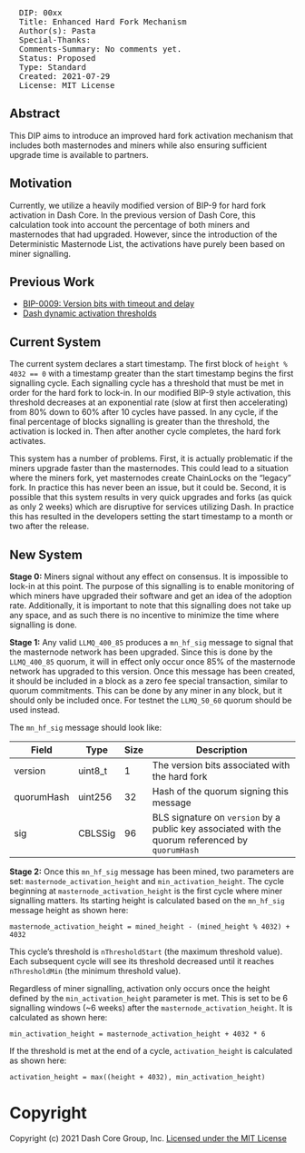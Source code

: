 <pre>
  DIP: 00xx
  Title: Enhanced Hard Fork Mechanism
  Author(s): Pasta
  Special-Thanks:
  Comments-Summary: No comments yet.
  Status: Proposed
  Type: Standard
  Created: 2021-07-29
  License: MIT License
</pre>

## Abstract

This DIP aims to introduce an improved hard fork activation mechanism that includes both masternodes
and miners while also ensuring sufficient upgrade time is available to partners.

## Motivation

Currently, we utilize a heavily modified version of BIP-9 for hard fork activation in Dash Core. In
the previous version of Dash Core, this calculation took into account the percentage of both miners
and masternodes that had upgraded. However, since the introduction of the Deterministic Masternode
List, the activations have purely been based on miner signalling.

## Previous Work

* [BIP-0009: Version bits with timeout and
  delay](https://github.com/bitcoin/bips/blob/master/bip-0009.mediawiki)
* [Dash dynamic activation thresholds](https://github.com/dashpay/dash/pull/3692)

## Current System

The current system declares a start timestamp. The first block of `height % 4032 == 0` with a
timestamp greater than the start timestamp begins the first signalling cycle. Each signalling cycle
has a threshold that must be met in order for the hard fork to lock-in. In our modified BIP-9 style
activation, this threshold decreases at an exponential rate (slow at first then accelerating) from
80% down to 60% after 10 cycles have passed. In any cycle, if the final percentage of blocks
signalling is greater than the threshold, the activation is locked in. Then after another cycle
completes, the hard fork activates.

This system has a number of problems. First, it is actually problematic if the miners upgrade faster
than the masternodes. This could lead to a situation where the miners fork, yet masternodes create
ChainLocks on the “legacy” fork. In practice this has never been an issue, but it could be. Second,
it is possible that this system results in very quick upgrades and forks (as quick as only 2 weeks)
which are disruptive for services utilizing Dash. In practice this has resulted in the developers
setting the start timestamp to a month or two after the release.

## New System

**Stage 0:** Miners signal without any effect on consensus. It is impossible to lock-in at this
point. The purpose of this signalling is to enable monitoring of which miners have upgraded their
software and get an idea of the adoption rate. Additionally, it is important to note that this
signalling does not take up any space, and as such there is no incentive to minimize the time where
signalling is done.

**Stage 1:** Any valid `LLMQ_400_85` produces a `mn_hf_sig` message to signal that the masternode
network has been upgraded. Since this is done by the `LLMQ_400_85` quorum, it will in effect only
occur once 85% of the masternode network has upgraded to this version. Once this message has been
created, it should be included in a block as a zero fee special transaction, similar to quorum
commitments. This can be done by any miner in any block, but it should only be included once. For
testnet the `LLMQ_50_60` quorum should be used instead.

The `mn_hf_sig` message should look like:

| Field | Type | Size | Description |
|-|-|-|-|
| version | uint8_t | 1 | The version bits associated with the hard fork |
| quorumHash | uint256 | 32 | Hash of the quorum signing this message |
| sig | CBLSSig | 96 | BLS signature on `version` by a public key associated with the quorum referenced by `quorumHash` |

**Stage 2:** Once this `mn_hf_sig` message has been mined, two parameters are set:
`masternode_activation_height` and `min_activation_height`. The cycle beginning at
`masternode_activation_height` is the first cycle where miner signalling matters. Its starting
height is calculated based on the `mn_hf_sig` message height as shown here:

    masternode_activation_height = mined_height - (mined_height % 4032) + 4032

This cycle’s threshold is `nThresholdStart` (the maximum threshold value). Each subsequent cycle
will see its threshold decreased until it reaches `nThresholdMin` (the minimum threshold value).

Regardless of miner signalling, activation only occurs once the height defined by the
`min_activation_height` parameter is met. This is set to be 6 signalling windows (~6 weeks) after
the `masternode_activation_height`. It is calculated as shown here:

    min_activation_height = masternode_activation_height + 4032 * 6

If the threshold is met at the end of a cycle, `activation_height` is calculated as shown here:

    activation_height = max((height + 4032), min_activation_height)

# Copyright

Copyright (c) 2021 Dash Core Group, Inc. [Licensed under the MIT
License](https://opensource.org/licenses/MIT)
